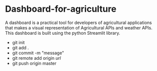 # Dashboard-for-agriculture
A dashboard is a practical tool for developers of agricultural applications that makes a visual representation of Agricultural APIs and weather APIs. This dashboard is built using the python Streamlit library.

* git init
* git add .
* git commit -m "message"
* git remote add origin *url*
* git push origin master
